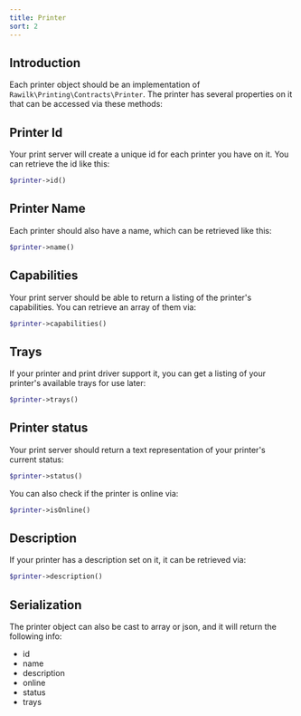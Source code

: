 ```yaml
---
title: Printer
sort: 2
---
```


## Introduction

Each printer object should be an implementation of `Rawilk\Printing\Contracts\Printer`. The printer has several properties on it that can
be accessed via these methods:

## Printer Id
Your print server will create a unique id for each printer you have on it. You can retrieve the id like this:

```php
$printer->id()
```

## Printer Name
Each printer should also have a name, which can be retrieved like this:

```php
$printer->name()
```

## Capabilities
Your print server should be able to return a listing of the printer's capabilities. You can retrieve an array of them via:

```php
$printer->capabilities()
```

## Trays
If your printer and print driver support it, you can get a listing of your printer's available trays for use later:

```php
$printer->trays()
```

## Printer status
Your print server should return a text representation of your printer's current status:

```php
$printer->status()
```

You can also check if the printer is online via:

```php
$printer->isOnline()
```

## Description
If your printer has a description set on it, it can be retrieved via:

```php
$printer->description()
```

## Serialization
The printer object can also be cast to array or json, and it will return the following info:

- id
- name
- description
- online
- status
- trays

